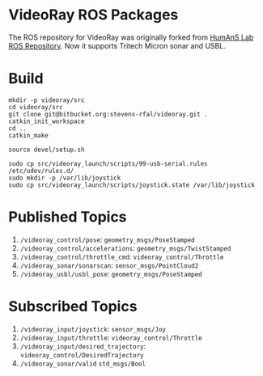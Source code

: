 # VideoRay ROS Packages

The ROS repository for VideoRay was originally forked from [HumAnS Lab ROS Repository](https://github.com/gt-ros-pkg/humans). Now it supports Tritech Micron sonar and USBL.

# Build

```
mkdir -p videoray/src
cd videoray/src
git clone git@bitbucket.org:stevens-rfal/videoray.git .
catkin_init_workspace
cd ..
catkin_make

source devel/setup.sh

sudo cp src/videoray_launch/scripts/99-usb-serial.rules /etc/udev/rules.d/
sudo mkdir -p /var/lib/joystick
sudo cp src/videoray_launch/scripts/joystick.state /var/lib/joystick
```

# Published Topics

1. `/videoray_control/pose`: `geometry_msgs/PoseStamped`
2. `/videoray_control/accelerations`: `geometry_msgs/TwistStamped`
3. `/videoray_control/throttle_cmd`: `videoray_control/Throttle`
4. `/videoray_sonar/sonarscan`: `sensor_msgs/PointCloud2`
5. `/videoray_usbl/usbl_pose`: `geometry_msgs/PoseStamped`

# Subscribed Topics

1. `/videoray_input/joystick`: `sensor_msgs/Joy`
2. `/videoray_input/throttle`: `videoray_control/Throttle`
3. `/videoray_input/desired_trajectory`: `videoray_control/DesiredTrajectory`
4. `/videoray_sonar/valid` `std_msgs/Bool`